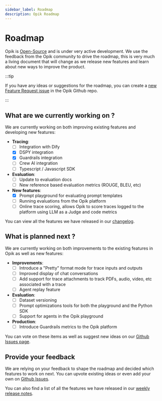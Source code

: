```yaml
---
sidebar_label: Roadmap
description: Opik Roadmap
---
```


# Roadmap

Opik is [Open-Source](https://github.com/comet-opik/opik) and is under very active development. We use the feedback from the Opik community to drive the roadmap, this is very much a living document that will change as we release new features and learn about new ways to improve the product.

:::tip

If you have any ideas or suggestions for the roadmap, you can create a [new Feature Request issue](https://github.com/comet-ml/opik/issues/new/choose) in the Opik Github repo.

:::

## What are we currently working on ?

We are currently working on both improving existing features and developing new features:

- **Tracing**:
  - [ ] Integration with Dify
  - [x] DSPY integration
  - [x] Guardrails integration
  - [ ] Crew AI integration
  - [ ] Typescript / Javascript SDK
- **Evaluation**:
  - [ ] Update to evaluation docs
  - [ ] New reference based evaluation metrics (ROUGE, BLEU, etc)
- **New features**:
  - [x] Prompt playground for evaluating prompt templates
  - [ ] Running evaluations from the Opik platform
  - [ ] Online trace scoring, allows Opik to score traces logged to the platform using LLM as a Judge and code metrics

You can view all the features we have released in our [changelog](/changelog.md).

## What is planned next ?

We are currently working on both improvements to the existing features in Opik as well as new features:

- **Improvements**:
  - [ ] Introduce a "Pretty" format mode for trace inputs and outputs
  - [ ] Improved display of chat conversations
  - [ ] Add support for trace attachments to track PDFs, audio, video, etc associated with a trace
  - [ ] Agent replay feature
- **Evaluation**:
  - [ ] Dataset versioning
  - [ ] Prompt optimizations tools for both the playground and the Python SDK
  - [ ] Support for agents in the Opik playground
- **Production**:
  - [ ] Introduce Guardrails metrics to the Opik platform

You can vote on these items as well as suggest new ideas on our [Github Issues page](https://github.com/comet-ml/opik/issues/new/choose).

## Provide your feedback

We are relying on your feedback to shape the roadmap and decided which features to work on next. You can upvote existing ideas or even
add your own on [Github Issues](https://github.com/comet-ml/opik/issues/).

You can also find a list of all the features we have released in our [weekly release notes](/changelog.md).
